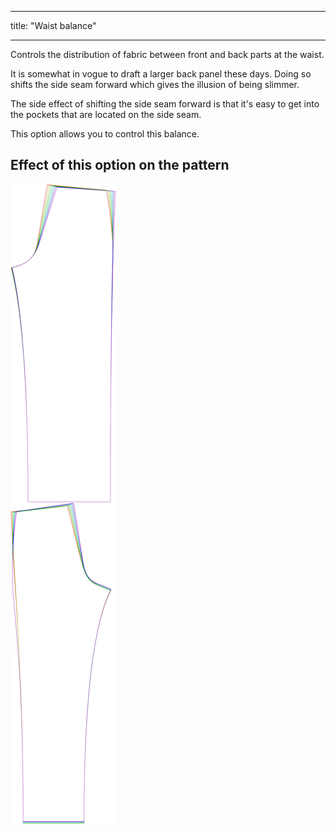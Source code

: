 ***

title: "Waist balance"

***

Controls the distribution of fabric between front and back parts at the waist.

It is somewhat in vogue to draft a larger back panel these days. Doing so shifts the side seam forward which gives the illusion of being slimmer.

The side effect of shifting the side seam forward is that it's easy to get into the pockets that are located on the side seam.

This option allows you to control this balance.

## Effect of this option on the pattern

![This image shows the effect of this option by superimposing several variants that have a different value for this option](titan_waistbalance_sample.svg "Effect of this option on the pattern")
